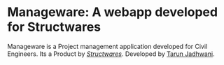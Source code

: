 # Manageware: A webapp developed for Structwares

Manageware is a Project management application developed for Civil Engineers. Its a Product by [*Structwares*](http://structwares.com/).
Developed by [Tarun Jadhwani](http://github.com/tarunjadhwani).